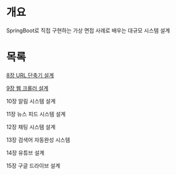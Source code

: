 # 개요

SpringBoot로 직접 구현하는 가상 면접 사례로 배우는 대규모 시스템 설계

# 목록

[8장 URL 단축기 설계](./gsd08-urlshorten/)

[9장 웹 크롤러 설계](./gsd09-web-crawler/)

10장 알림 시스템 설계

11장 뉴스 피드 시스템 설계

12장 채팅 시스템 설계

13장 검색어 자동완성 시스템

14장 유튜브 설계

15장 구글 드라이브 설계

